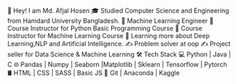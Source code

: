 🤔  Hey! I am Md. Afjal Hosen
🎓   Studied Computer Science and Engineering from Hamdard University Bangladesh.
💼   Machine Learning Engineer
💼   Course Instructor for Python Basic Programming Course
💼   Course Instructor for Machine Learning Course
🌱   Learning more about Deep Learning,NLP and Artificial Intelligence.
✍️   Problem solver at oop
✍️   Project seller for Data Science & Machine Learning
🛠 Tech Stack
💻   Python | Java | C 
🌐   Pandas | Numpy | Seaborn |Matplotlib | Sklearn | Tensorflow | Pytorch
🛢   HTML | CSS | SASS | Basic JS
🔧   Git | Anaconda | Kaggle
